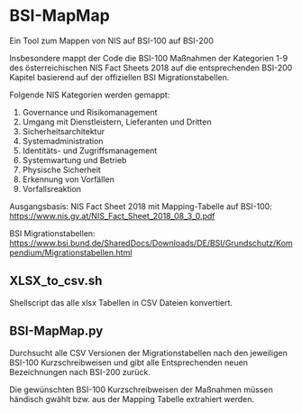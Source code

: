 # BSI-MapMap
Ein Tool zum Mappen von NIS auf BSI-100 auf BSI-200


Insbesondere mappt der Code die BSI-100 Maßnahmen der Kategorien 1-9 des österreichischen NIS Fact Sheets 2018 auf die entsprechenden BSI-200 Kapitel basierend auf der offiziellen BSI Migrationstabellen.

Folgende NIS Kategorien werden gemappt:

1. Governance und Risikomanagement
2. 	Umgang mit Dienstleistern, Lieferanten und Dritten
3. 	Sicherheitsarchitektur
4. 	Systemadministration
5. 	Identitäts- und Zugriffsmanagement
6. 	Systemwartung und Betrieb
7. 	Physische Sicherheit
8. 	Erkennung von Vorfällen
9. 	Vorfallsreaktion

Ausgangsbasis:
NIS Fact Sheet 2018 mit Mapping-Tabelle auf BSI-100: https://www.nis.gv.at/NIS_Fact_Sheet_2018_08_3_0.pdf

BSI Migrationstabellen: https://www.bsi.bund.de/SharedDocs/Downloads/DE/BSI/Grundschutz/Kompendium/Migrationstabellen.html

## XLSX_to_csv.sh

Shellscript das alle xlsx Tabellen in CSV Dateien konvertiert.

## BSI-MapMap.py

Durchsucht alle CSV Versionen der Migrationstabellen nach den jeweiligen BSI-100 Kurzschreibweisen und gibt alle Entsprechenden neuen Bezeichnungen nach BSI-200 zurück.

Die gewünschten BSI-100 Kurzschreibweisen der Maßnahmen müssen händisch gwählt bzw. aus der Mapping Tabelle extrahiert werden.
